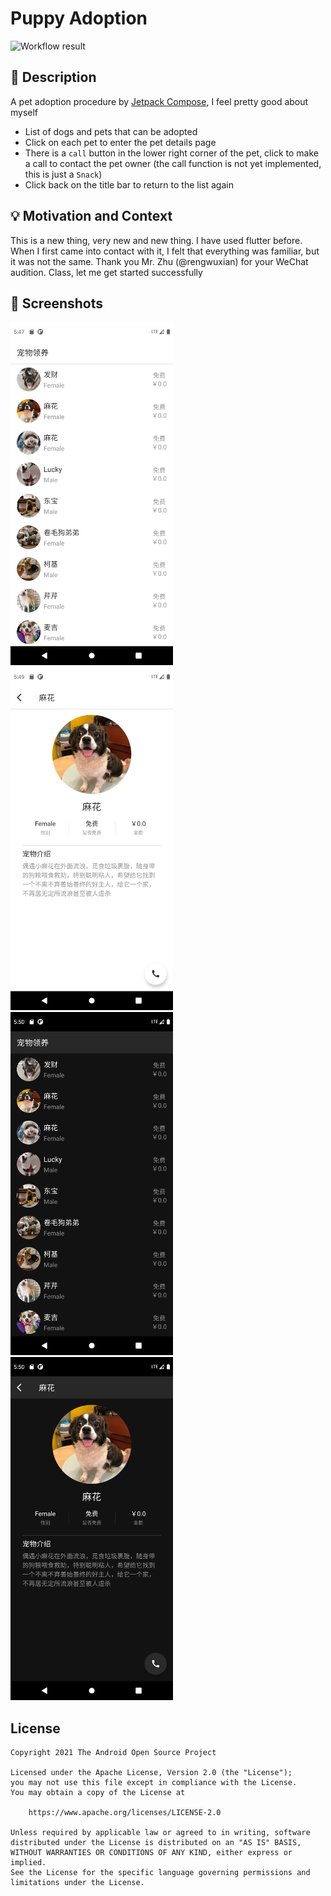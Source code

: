 # Puppy Adoption

<!--- Replace <OWNER> with your Github Username and <REPOSITORY> with the name of your repository. -->
<!--- You can find both of these in the url bar when you open your repository in github. -->
![Workflow result](https://github.com/mofada/ComposePuppyAdoption/workflows/Check/badge.svg)


## :scroll: Description
<!--- Describe your app in one or two sentences -->
A pet adoption procedure by [Jetpack Compose](https://developer.android.com/jetpack/compose), I feel pretty good about myself
- List of dogs and pets that can be adopted
- Click on each pet to enter the pet details page
- There is a `call` button in the lower right corner of the pet, click to make a call to contact the pet owner (the call function is not yet implemented, this is just a `Snack`)
- Click back on the title bar to return to the list again

## :bulb: Motivation and Context
<!--- Optionally point readers to interesting parts of your submission. -->
<!--- What are you especially proud of? -->
This is a new thing, very new and new thing. I have used flutter before. When I first came into contact with it, I felt that everything was familiar, but it was not the same. Thank you Mr. Zhu (@rengwuxian) for your WeChat audition. Class, let me get started successfully

## :camera_flash: Screenshots
<!-- You can add more screenshots here if you like -->
<img src="/results/screenshot_1.png" width="260">&emsp;<img src="/results/screenshot_2.png" width="260">
<br/>
<img src="/results/screenshot_1_dark.png" width="260">&emsp;<img src="/results/screenshot_2_dark.png" width="260">

## License
```
Copyright 2021 The Android Open Source Project

Licensed under the Apache License, Version 2.0 (the "License");
you may not use this file except in compliance with the License.
You may obtain a copy of the License at

    https://www.apache.org/licenses/LICENSE-2.0

Unless required by applicable law or agreed to in writing, software
distributed under the License is distributed on an "AS IS" BASIS,
WITHOUT WARRANTIES OR CONDITIONS OF ANY KIND, either express or implied.
See the License for the specific language governing permissions and
limitations under the License.
```